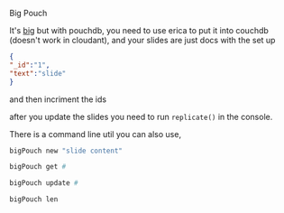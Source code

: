 Big Pouch

It's [big](https://github.com/tmcw/big) but with pouchdb, you need to use erica to put it into couchdb (doesn't work in cloudant), and your slides are just docs with the set up

```json
{
"_id":"1",
"text":"slide"
}
```

and then incriment the ids

after you update the slides you need to run `replicate()` in the console.

There is a command line util you can also use, 

```bash
bigPouch new "slide content"

bigPouch get #

bigPouch update #

bigPouch len
```

